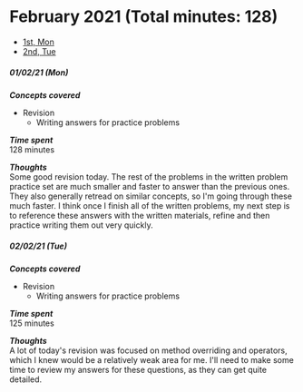 # February 2021 (Total minutes: 128)
- [1st, Mon](#010221-mon)
- [2nd, Tue](#020221-tue)

##### 01/02/21 (Mon)
__*Concepts covered*__<br/>
- Revision
  - Writing answers for practice problems

__*Time spent*__<br/>
128 minutes

__*Thoughts*__<br/>
Some good revision today. The rest of the problems in the written problem practice set are much smaller and faster to answer than the previous ones. They also generally retread on similar concepts, so I'm going through these much faster. I think once I finish all of the written problems, my next step is to reference these answers with the written materials, refine and then practice writing them out very quickly. 

##### 02/02/21 (Tue)
__*Concepts covered*__<br/>
- Revision
  - Writing answers for practice problems

__*Time spent*__<br/>
125 minutes

__*Thoughts*__<br/>
A lot of today's revision was focused on method overriding and operators, which I knew would be a relatively weak area for me. I'll need to make some time to review my answers for these questions, as they can get quite detailed. 
